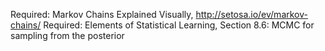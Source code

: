 Required: Markov Chains Explained Visually, http://setosa.io/ev/markov-chains/
Required: Elements of Statistical Learning, Section 8.6: MCMC for sampling from the posterior
